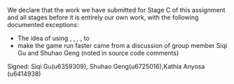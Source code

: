 We declare that the work we have submitted for Stage C of this assignment and all stages before it is entirely our own work, with the following documented exceptions:

* The idea of using <ifNeighbours>, <diceCreator>, <diceRotatorOrFliper>, <ifConnectedToGateCorrectly>, <postionImage> to 
* make the game run faster came from a discussion of group member Siqi Gu and Shuhao Geng (noted in source code comments)


Signed: Siqi Gu(u6359309), Shuhao Geng(u6725016),Kathia Anyosa (u6414938)
